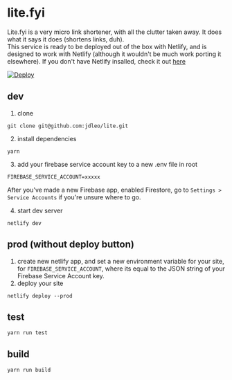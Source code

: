 # lite.fyi

Lite.fyi is a very micro link shortener, with all the clutter taken away. It does what it says it does (shortens links,
duh).  
This service is ready to be deployed out of the box with Netlify, and is designed to work with Netlify (although it
wouldn't be much work porting it elsewhere). If you don't have Netlify insalled, check it out
[here](https://docs.netlify.com/cli/get-started/)

[![Deploy](https://www.netlify.com/img/deploy/button.svg)](https://app.netlify.com/start/deploy?repository=https://github.com/jdleo/lite)

## dev

1. clone

```
git clone git@github.com:jdleo/lite.git
```

2. install dependencies

```
yarn
```

3. add your firebase service account key to a new .env file in root

```
FIREBASE_SERVICE_ACCOUNT=xxxxx
```

After you've made a new Firebase app, enabled Firestore, go to `Settings > Service Accounts` if you're unsure where to
go.

4. start dev server

```
netlify dev
```

## prod (without deploy button)

1. create new netlify app, and set a new environment variable for your site, for `FIREBASE_SERVICE_ACCOUNT`, where its
   equal to the JSON string of your Firebase Service Account key.
2. deploy your site

```
netlify deploy --prod
```

## test

```
yarn run test
```

## build

```
yarn run build
```
